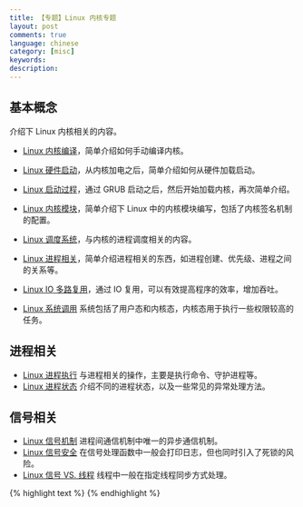```yaml
---
title: 【专题】Linux 内核专题
layout: post
comments: true
language: chinese
category: [misc]
keywords:
description:
---
```


<!-- more -->

## 基本概念

介绍下 Linux 内核相关的内容。

* [Linux 内核编译](/post/kernel-compile.html)，简单介绍如何手动编译内核。
* [Linux 硬件启动](/post/kernel-hardware-startup.html)，从内核加电之后，简单介绍如何从硬件加载启动。
* [Linux 启动过程](/post/kernel-bootstrap.html)，通过 GRUB 启动之后，然后开始加载内核，再次简单介绍。
* [Linux 内核模块](/post/kernel-modules.html)，简单介绍下 Linux 中的内核模块编写，包括了内核签名机制的配置。
* [Linux 调度系统](/post/linux-kernel-scheduler.html)，与内核的进程调度相关的内容。
* [Linux 进程相关](/post/linux-kernel-process.html)，简单介绍进程相关的东西，如进程创建、优先级、进程之间的关系等。
* [Linux IO 多路复用](/post/linux-program-io-multiplexing.html)，通过 IO 复用，可以有效提高程序的效率，增加吞吐。

* [Linux 系统调用](/post/kernel-syscall.html) 系统包括了用户态和内核态，内核态用于执行一些权限较高的任务。

## 进程相关

* [Linux 进程执行](/post/linux-kernel-process-introduce.html) 与进程相关的操作，主要是执行命令、守护进程等。
* [Linux 进程状态](/post/linux-process-state-introduce.html) 介绍不同的进程状态，以及一些常见的异常处理方法。

## 信号相关

* [Linux 信号机制](/post/kernel-signal-introduce.html) 进程间通信机制中唯一的异步通信机制。
* [Linux 信号安全](/post/linux-signal-safe-introduce.html) 在信号处理函数中一般会打印日志，但也同时引入了死锁的风险。
* [Linux 信号 VS. 线程](/post/linux-signal-vs-thread.html) 线程中一般在指定线程同步方式处理。



{% highlight text %}
{% endhighlight %}

